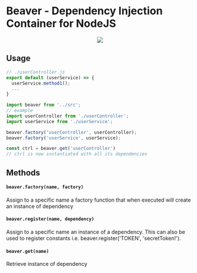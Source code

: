 # Beaver - Dependency Injection Container for NodeJS

<p align="center">
  <img src="https://media2.giphy.com/media/8ZlAW7PcMSnDy/giphy.gif?cid=5a38a5a24bdd640f726494f54d4cd99fddda3a779d2c1014&rid=giphy.gif">
</p>

## Usage


```javascript
// ./userController.js
export default (userService) => {
  userService.method1();
  ...
}
```

```javascript
import beaver from '../src';
// example
import userController from './userController';
import userService from './userService';

beaver.factory('userController', userController);
beaver.factory('userService', userService);

const ctrl = beaver.get('userController')
// ctrl is now instantiated with all its dependencies
```

## Methods

#### `beaver.factory(name, factory)`
Assign to a specific name a factory function that when executed will create an instance of dependency


#### `beaver.register(name, dependency)`
Assign to a specific name an instance of a dependency. This can also be used to register constants i.e. beaver.register('TOKEN', 'secretToken!').


#### `beaver.get(name)`
Retrieve instance of dependency
